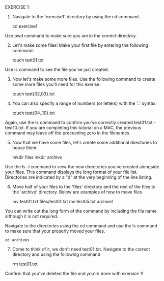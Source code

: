 EXERCISE 1:

1)  Navigate to the 'exercise1' directory by using the cd command.

    cd exercise1

Use pwd command to make sure you are in the correct directory.
    
2)  Let's make some files! Make your first file by entering the following command:

    touch test01.txt

Use ls command to see the file you've just created.
    
3)  Now let's make some more files. Use the following command to create some more files you'll need for this exerise: 

    touch test{02,03}.txt
    
4)  You can also specify a range of numbers (or letters) with the '..' syntax:
    
    touch test{04..10}.txt
    
Again, use the ls command to confirm you've correctly created test01.txt - test10.txt.
If you are completing this tutorial on a MAC, the previous command may leave off the preceeding zero in the filenames.

5)  Now that we have some files, let's create some additional directories to house them. 

    mkdir files
    mkdir archive

Use the ls -l command to view the new directories you've created alongside your files. This command displays the long format of your file list. Directories are indicated by a "d" at the very beginning of the line listing.

6)  Move half of your files to the 'files' directory and the rest of the files to the 'archive' directory. Below are examples of how to move files

    mv test01.txt files/test01.txt
    mv test05.txt archive/
    
You can write out the long form of the command by including the file name although it is not required.
    
Navigate to the directories using the cd command and use the ls command to make sure that your properly moved your files.

    cd archives

7) Come to think of it, we don't need test01.txt. Navigate to the correct directory and using the following command:

    rm test01.txt
    
Confirm that you've deleted the file and you're done with exersice 1!
